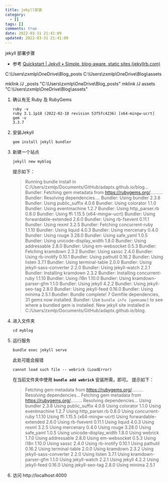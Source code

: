```yaml
---
title: jekyll安装
category:
  - []
tags: []
comments: true
date: 2022-03-31 21:41:09
updated: 2022-03-31 21:41:09
---
```

jekyll 部署步骤
- 参考 [Quickstart | Jekyll • Simple, blog-aware, static sites (jekyllrb.com)](https://jekyllrb.com/docs/)


C:\Users\zxmlp\OneDrive\Blog\_posts
C:\Users\zxmlp\OneDrive\Blog\assets

mklink /J _posts "C:\Users\zxmlp\OneDrive\Blog\_posts"
mklink /J assets "C:\Users\zxmlp\OneDrive\Blog\assets"
1. 确认有无 Ruby 及 RubyGems 
   ```
   ruby -v  
   ruby 3.1.1p18 (2022-02-18 revision 53f5fc4236) [x64-mingw-ucrt]
   gem -v  
   3.3.7
   ```
2. 安装Jekyll  
   ```
   gem install jekyll bundler
   ```
3. 新建一个站点  
   ```
   jekyll new myblog
   ```
   提示如下：
   > Running bundle install in C:/Users/zxmlp/Documents/GitHub/adaptx.github.io/blog...
   Bundler: Fetching gem metadata from https://rubygems.org/..........
   Bundler: Resolving dependencies....
   Bundler: Using bundler 2.3.8
   Bundler: Using public_suffix 4.0.6
   Bundler: Using colorator 1.1.0
   Bundler: Using eventmachine 1.2.7
   Bundler: Using http_parser.rb 0.8.0
   Bundler: Using ffi 1.15.5 (x64-mingw-ucrt)
   Bundler: Using forwardable-extended 2.6.0
   Bundler: Using rb-fsevent 0.11.1
   Bundler: Using rexml 3.2.5
   Bundler: Fetching concurrent-ruby 1.1.10
   Bundler: Using liquid 4.0.3
   Bundler: Using mercenary 0.4.0
   Bundler: Using rouge 3.28.0
   Bundler: Using safe_yaml 1.0.5
   Bundler: Using unicode-display_width 1.8.0
   Bundler: Using addressable 2.8.0
   Bundler: Using em-websocket 0.5.3
   Bundler: Fetching kramdown 2.3.2
   Bundler: Using sassc 2.4.0
   Bundler: Using rb-inotify 0.10.1
   Bundler: Using pathutil 0.16.2
   Bundler: Using listen 3.7.1
   Bundler: Using terminal-table 2.0.0
   Bundler: Using jekyll-sass-converter 2.2.0
   Bundler: Using jekyll-watch 2.2.1
   Bundler: Installing kramdown 2.3.2
   Bundler: Installing concurrent-ruby 1.1.10
   Bundler: Using i18n 1.10.0
   Bundler: Using kramdown-parser-gfm 1.1.0
   Bundler: Using jekyll 4.2.2
   Bundler: Using jekyll-seo-tag 2.8.0
   Bundler: Using jekyll-feed 0.16.0
   Bundler: Using minima 2.5.1
   Bundler: Bundle complete! 7 Gemfile dependencies, 31 gems now installed.
   Bundler: Use `bundle info [gemname]` to see where a bundled gem is installed.
   New jekyll site installed in C:/Users/zxmlp/Documents/GitHub/adaptx.github.io/blog.
4. 进入文件夹  
   ```
   cd myblog
   ```
5. 运行服务  
   ```
   bundle exec jekyll serve
   ```
   此处可能会报错
   ```
   cannot load such file -- webrick (LoadError)
   ```
   在当前文件夹中使用 **`bundle add webrick`** 安装所需，即可。
   提示如下：
   > Fetching gem metadata from https://rubygems.org/.........
Resolving dependencies...
Fetching gem metadata from https://rubygems.org/.........
Resolving dependencies...
Using bundler 2.3.8
Using public_suffix 4.0.6
Using colorator 1.1.0
Using eventmachine 1.2.7
Using http_parser.rb 0.8.0
Using concurrent-ruby 1.1.10
Using ffi 1.15.5 (x64-mingw-ucrt)
Using forwardable-extended 2.6.0
Using rb-fsevent 0.11.1
Using liquid 4.0.3
Using rexml 3.2.5
Using mercenary 0.4.0
Using rouge 3.28.0
Using safe_yaml 1.0.5
Using unicode-display_width 1.8.0
Using webrick 1.7.0
Using addressable 2.8.0
Using em-websocket 0.5.3
Using i18n 1.10.0
Using sassc 2.4.0
Using rb-inotify 0.10.1
Using pathutil 0.16.2
Using terminal-table 2.0.0
Using kramdown 2.3.2
Using jekyll-sass-converter 2.2.0
Using listen 3.7.1
Using kramdown-parser-gfm 1.1.0
Using jekyll-watch 2.2.1
Using jekyll 4.2.2
Using jekyll-feed 0.16.0
Using jekyll-seo-tag 2.8.0
Using minima 2.5.1
6. 访问 http://localhost:4000

